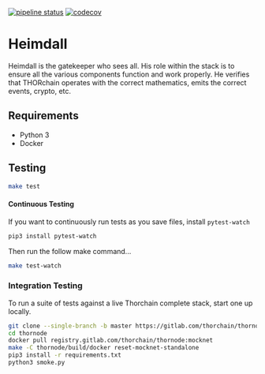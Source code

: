 [![pipeline status](https://gitlab.com/thorchain/heimdall/badges/master/pipeline.svg)](https://gitlab.com/thorchain/heimdall/commits/master)
[![codecov](https://codecov.io/gl/thorchain/heimdall/branch/master/graph/badge.svg)](https://codecov.io/gl/thorchain/heimdall)


Heimdall
========
Heimdall is the gatekeeper who sees all. His role within the stack is to
ensure all the various components function and work properly. He verifies that
THORchain operates with the correct mathematics, emits the correct events,
crypto, etc.

## Requirements
 *  Python 3
 *  Docker

## Testing

```bash
make test
```

#### Continuous Testing
If you want to continuously run tests as you save files, install
`pytest-watch`

```bash
pip3 install pytest-watch
```

Then run the follow make command...

```bash
make test-watch
```

### Integration Testing
To run a suite of tests against a live Thorchain complete stack, start one up
locally.

```bash
git clone --single-branch -b master https://gitlab.com/thorchain/thornode.git
cd thornode
docker pull registry.gitlab.com/thorchain/thornode:mocknet
make -C thornode/build/docker reset-mocknet-standalone
pip3 install -r requirements.txt
python3 smoke.py
```
